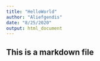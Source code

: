 ```yaml
---
title: "HelloWorld"
author: "Aliefgendis"
date: "8/25/2020"
output: html_document
---
```


## This is a markdown file
